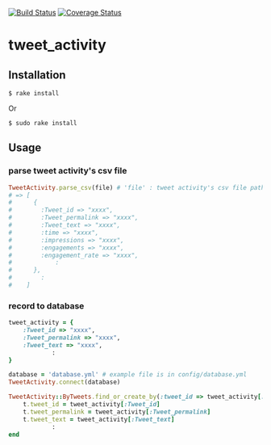 [![Build Status](https://travis-ci.org/ysato5654/tweet_activity.svg?branch=master)](https://travis-ci.org/ysato5654/twicas_stream)
[![Coverage Status](https://coveralls.io/repos/github/ysato5654/tweet_activity/badge.svg?branch=master)](https://coveralls.io/github/ysato5654/tweet_activity?branch=master)

# tweet_activity

## Installation

```
$ rake install
```

Or

```
$ sudo rake install
```

## Usage

### parse tweet activity's csv file

```rb
TweetActivity.parse_csv(file) # 'file' : tweet activity's csv file path
# => [
#      {
#        :Tweet_id => "xxxx",
#        :Tweet_permalink => "xxxx",
#        :Tweet_text => "xxxx",
#        :time => "xxxx",
#        :impressions => "xxxx",
#        :engagements => "xxxx",
#        :engagement_rate => "xxxx",
#            :
#      },
#        :
#    ]
```

### record to database

```rb
tweet_activity = {
    :Tweet_id => "xxxx",
    :Tweet_permalink => "xxxx",
    :Tweet_text => "xxxx",
            :
}

database = 'database.yml' # example file is in config/database.yml
TweetActivity.connect(database)

TweetActivity::ByTweets.find_or_create_by(:tweet_id => tweet_activity[:Tweet_id]) do |t|
    t.tweet_id = tweet_activity[:Tweet_id]
    t.tweet_permalink = tweet_activity[:Tweet_permalink]
    t.tweet_text = tweet_activity[:Tweet_text]
            :
end
```
